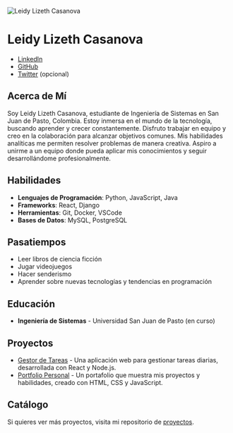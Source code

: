 ![Leidy Lizeth Casanova](URL_DE_LA_IMAGEN)
# Leidy Lizeth Casanova

- [LinkedIn](tu_linkedin)
- [GitHub](tu_github)
- [Twitter](tu_twitter) (opcional)

## Acerca de Mí
Soy Leidy Lizeth Casanova, estudiante de Ingeniería de Sistemas en San Juan de Pasto, Colombia. Estoy inmersa en el mundo de la tecnología, buscando aprender y crecer constantemente. Disfruto trabajar en equipo y creo en la colaboración para alcanzar objetivos comunes. Mis habilidades analíticas me permiten resolver problemas de manera creativa. Aspiro a unirme a un equipo donde pueda aplicar mis conocimientos y seguir desarrollándome profesionalmente.

## Habilidades
- **Lenguajes de Programación**: Python, JavaScript, Java
- **Frameworks**: React, Django
- **Herramientas**: Git, Docker, VSCode
- **Bases de Datos**: MySQL, PostgreSQL

## Pasatiempos
- Leer libros de ciencia ficción
- Jugar videojuegos
- Hacer senderismo
- Aprender sobre nuevas tecnologías y tendencias en programación

## Educación
- **Ingeniería de Sistemas** - Universidad San Juan de Pasto (en curso)

## Proyectos
- [Gestor de Tareas](enlace_al_proyecto1) - Una aplicación web para gestionar tareas diarias, desarrollada con React y Node.js.
- [Portfolio Personal](enlace_al_proyecto2) - Un portafolio que muestra mis proyectos y habilidades, creado con HTML, CSS y JavaScript.

## Catálogo
Si quieres ver más proyectos, visita mi repositorio de [proyectos](enlace_a_tus_proyectos).
